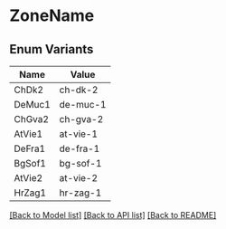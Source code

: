 # ZoneName

## Enum Variants

| Name | Value |
|---- | -----|
| ChDk2 | ch-dk-2 |
| DeMuc1 | de-muc-1 |
| ChGva2 | ch-gva-2 |
| AtVie1 | at-vie-1 |
| DeFra1 | de-fra-1 |
| BgSof1 | bg-sof-1 |
| AtVie2 | at-vie-2 |
| HrZag1 | hr-zag-1 |


[[Back to Model list]](../README.md#documentation-for-models) [[Back to API list]](../README.md#documentation-for-api-endpoints) [[Back to README]](../README.md)


